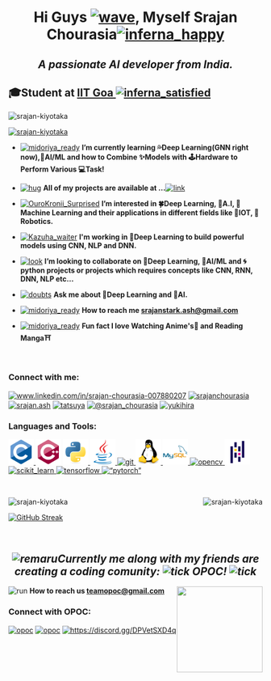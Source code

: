 <h1 align="center">Hi Guys <a href="https://emoji.discord.st/emojis/3d96defc-3ca3-4964-9393-9b72a3a0e549.gif"><img src="https://emoji.discord.st/emojis/3d96defc-3ca3-4964-9393-9b72a3a0e549.gif" width="64px" height="64px" alt="wave"></a>, Myself Srajan Chourasia<a href="https://emoji.gg/emoji/9721-inferna-happy"><img src="https://emoji.gg/assets/emoji/9721-inferna-happy.png" width="70px" height="70px" alt="inferna_happy"></a></h1>

<h2 align="center"><I>A passionate AI developer from India.</I></h2>

## 🎓Student at [IIT Goa ](https://iitgoa.ac.in/)<a href="https://emoji.gg/emoji/1251-inferna-satisfied"><img src="https://emoji.gg/assets/emoji/1251-inferna-satisfied.png" width="60px" height="60px" alt="inferna_satisfied"></a>

<p align="left"> <img src="https://komarev.com/ghpvc/?username=srajan-kiyotaka&label=Landed%20on%20my%20planet!&color=5bb1e6&style=plastic" alt="srajan-kiyotaka" /> </p>

<p align="left"> <a href="https://github.com/ryo-ma/github-profile-trophy"><img src="https://github-profile-trophy.vercel.app/?username=srajan-kiyotaka" alt="srajan-kiyotaka" /></a> </p>

- <a href="https://emoji.gg/emoji/3929-midoriya-ready"><img src="https://emoji.gg/assets/emoji/3929-midoriya-ready.png" width="60px" height="60px" alt="midoriya_ready"></a> **I’m currently learning 💦Deep Learning(GNN right now),🎍AI/ML and how to Combine ✨Models with 🕹️Hardware to Perform Various 💻Task!**

- <a href="https://github.com/srajan-kiyotaka?tab=repositories"><img src="https://emoji.gg/assets/emoji/7549-hug.png" width="49px" height="49px" alt="hug"></a>  **All of my projects are available at ...**<a href="https://github.com/srajan-kiyotaka?tab=repositories"><img src="https://emoji.discord.st/emojis/cb3dc3d2-fd74-4a3b-a9e1-f7ad58497090.gif" width="28px" height="28px" alt="link"></a>

- <a href="https://emoji.gg/emoji/7578-ourokronii-surprised"><img src="https://emoji.gg/assets/emoji/7578-ourokronii-surprised.png" width="50px" height="50px" alt="OuroKronii_Surprised"></a> **I’m interested in 🍀Deep Learning, 🍂A.I, 🔖Machine Learning and their applications in different fields like 🌌IOT, 🤖Robotics.** 

- <a href="https://emoji.gg/emoji/4497-kazuha-waiter"><img src="https://emoji.gg/assets/emoji/4497-kazuha-waiter.png" width="60px" height="60px" alt="Kazuha_waiter"></a> **I'm working in 🍣Deep Learning to build powerful models using CNN, NLP and DNN.**

- <a href="https://emoji.discord.st/emojis/KannaPeer.png"><img src="https://emoji.discord.st/emojis/KannaPeer.png" width="49px" height="49px" alt="look"></a> **I’m looking to collaborate on 🐬Deep Learning, 🎴AI/ML and 🌀python projects or projects which requires concepts like CNN, RNN, DNN, NLP etc...**

- <a href="https://emoji.discord.st/emojis/663714e4-e209-4747-9fe3-bbe00d03c1de.png"><img src="https://emoji.discord.st/emojis/663714e4-e209-4747-9fe3-bbe00d03c1de.png" width="56px" height="56px" alt="doubts"></a> **Ask me about 🧊Deep Learning and 🔮AI.**

- <a href="https://emoji.discord.st/emojis/4cfdebaf-2139-4371-82fc-a19123ad6195.png"><img src="https://emoji.discord.st/emojis/4cfdebaf-2139-4371-82fc-a19123ad6195.png" width="53px" height="53px" alt="midoriya_ready"></a> **How to reach me srajanstark.ash@gmail.com**

- <a href="https://emoji.discord.st/emojis/e21767b7-630b-4e42-924a-fcb30ad2d714.png"><img src="https://emoji.discord.st/emojis/e21767b7-630b-4e42-924a-fcb30ad2d714.png" width="52px" height="52px" alt="midoriya_ready"></a> **Fun fact I love Watching Anime's🎐 and Reading Manga⛩️**

<br>

<h3 align="left">Connect with me:</h3>
<p align="left">
<a href="https://www.linkedin.com/in/srajan-chourasia-007880207" target="blank"><img align="center" src="https://raw.githubusercontent.com/rahuldkjain/github-profile-readme-generator/master/src/images/icons/Social/linked-in-alt.svg" alt="www.linkedin.com/in/srajan-chourasia-007880207" height="35" width="45" /></a>
<a href="https://kaggle.com/srajanchourasia" target="blank"><img align="center" src="https://raw.githubusercontent.com/rahuldkjain/github-profile-readme-generator/master/src/images/icons/Social/kaggle.svg" alt="srajanchourasia" height="35" width="45" /></a>
<a href="https://instagram.com/srajan.ash" target="blank"><img align="center" src="https://raw.githubusercontent.com/rahuldkjain/github-profile-readme-generator/master/src/images/icons/Social/instagram.svg" alt="srajan.ash" height="35" width="45" /></a>
<a href="https://www.codechef.com/users/tatsuya" target="blank"><img align="center" src="https://cdn.jsdelivr.net/npm/simple-icons@3.1.0/icons/codechef.svg" alt="tatsuya" height="35" width="45" /></a>
<a href="https://www.hackerrank.com/srajan_chourasia" target="blank"><img align="center" src="https://raw.githubusercontent.com/rahuldkjain/github-profile-readme-generator/master/src/images/icons/Social/hackerrank.svg" alt="@srajan_chourasia" height="35" width="45" /></a>
<a href="https://codeforces.com/profile/yukihira" target="blank"><img align="center" src="https://raw.githubusercontent.com/rahuldkjain/github-profile-readme-generator/master/src/images/icons/Social/codeforces.svg" alt="yukihira" height="35" width="45" /></a>

</p>

<h3 align="left">Languages and Tools:</h3>
<p align="left"> <a href="https://www.cprogramming.com/" target="_blank" rel="noreferrer"> <img src="https://raw.githubusercontent.com/devicons/devicon/master/icons/c/c-original.svg" alt="c" width="50" height="50"/> </a>  
<a href="https://www.w3schools.com/cpp/" target="_blank" rel=“noreferrer”> <img src="https://raw.githubusercontent.com/devicons/devicon/master/icons/cplusplus/cplusplus-original.svg" alt=“cplusplus” style="width:50px;height:auto;" /></a> 
<a href="https://www.python.org" target="_blank" rel="noreferrer"> <img src="https://raw.githubusercontent.com/devicons/devicon/master/icons/python/python-original.svg" alt="python" width="50" height="50"/> </a> 
<a href="https://www.java.com" target="_blank" rel="noreferrer"> <img src="https://raw.githubusercontent.com/devicons/devicon/master/icons/java/java-original.svg" alt="java" width="50" height="50"/> </a>
<a href="https://git-scm.com/" target="_blank" rel="noreferrer"> <img src="https://www.vectorlogo.zone/logos/git-scm/git-scm-icon.svg" alt="git" width="50" height="50"/> </a>
<a href="https://www.linux.org/" target="_blank" rel="noreferrer"> <img src="https://raw.githubusercontent.com/devicons/devicon/master/icons/linux/linux-original.svg" alt="linux" width="50" height="50"/> </a> 
<a href="https://www.mysql.com/" target="_blank" rel="noreferrer"> <img src="https://raw.githubusercontent.com/devicons/devicon/master/icons/mysql/mysql-original-wordmark.svg" alt="mysql" width="50" height="50"/> </a> 
<a href="https://opencv.org/" target="_blank" rel="noreferrer"> <img src="https://www.vectorlogo.zone/logos/opencv/opencv-icon.svg" alt="opencv" width="50" height="50"/> </a> 
<a href="https://pandas.pydata.org/" target="_blank" rel="noreferrer"> <img src="https://raw.githubusercontent.com/devicons/devicon/2ae2a900d2f041da66e950e4d48052658d850630/icons/pandas/pandas-original.svg" alt="pandas" width="50" height="50"/> </a> 
<a href="https://scikit-learn.org/" target="_blank" rel="noreferrer"> <img src="https://upload.wikimedia.org/wikipedia/commons/0/05/Scikit_learn_logo_small.svg" alt="scikit_learn" width="50" height="50"/> </a> 
<a href="https://www.tensorflow.org" target="_blank" rel="noreferrer"> <img src="https://www.vectorlogo.zone/logos/tensorflow/tensorflow-icon.svg" alt="tensorflow" width="50" height="50"/> </a> 
<a href="https://pytorch.org/" target="_blank" rel=“noreferrer”> <img src="https://www.vectorlogo.zone/logos/pytorch/pytorch-icon.svg" alt=“pytorch” style="width:50px;height:auto;" /> </a>
</p>
<br>

<p><img align="left" src="https://github-readme-stats.vercel.app/api/top-langs?username=srajan-kiyotaka&show_icons=true&theme=radical&hide_border=true&locale=en&layout=compact" alt="srajan-kiyotaka" /></p>

<p>&nbsp;<img align="right" src="https://github-readme-stats.vercel.app/api?username=srajan-kiyotaka&show_icons=true&theme=tokyonight&title_color=3a91ee&text_color=3ddee1&bg_color=095381&hide_border=true&locale=en" alt="srajan-kiyotaka" /></p>

[![GitHub Streak](http://github-readme-streak-stats.herokuapp.com?user=srajan-kiyotaka&theme=tokyonight&date_format=M%20j%5B%2C%20Y%5D)](https://git.io/streak-stats)

<br>

<h2 align="center"><I><a><img src="https://emoji.discord.st/emojis/833b8e60-f65d-45ac-9288-5deb12d5ba1c.png" width="64px" height="64px" alt="remaru"></a>Currently me along with my friends are creating a coding comunity: <a><img src="https://emoji.discord.st/emojis/bc4561c5-37d6-44bb-b1ee-fce490a4d76a.gif" width="24px" height="24px" alt="tick"></a> OPOC! <a><img src="https://emoji.discord.st/emojis/bc4561c5-37d6-44bb-b1ee-fce490a4d76a.gif" width="24px" height="24px" alt="tick"></a></I></h2>

<a href="https://user-images.githubusercontent.com/91196806/149794804-59de1f34-14e4-4e99-b874-af9621258a6a.png"><img src="https://user-images.githubusercontent.com/91196806/149794804-59de1f34-14e4-4e99-b874-af9621258a6a.png" width="170px" height="170px" align="right"></a>

<a><img src="https://emoji.discord.st/emojis/4d7af730-bb05-4a97-9c8d-0f05bf247ad6.gif" width="60px" height="60px" alt="run"></a> **How to reach us teamopoc@gmail.com**

<h3 align="left"><b>Connect with OPOC:</b></h3>
<p align="left">
<a href="https://github.com/OPOC-Community" target="blank"><img align="center" src="https://cdn.jsdelivr.net/npm/simple-icons@3.0.1/icons/github.svg" alt="opoc" height="45" width="55" /></a>
<a href="https://www.youtube.com/channel/UCeOtffnJrIKsdtyY-FpFl-A" target="blank"><img align="center" src="https://raw.githubusercontent.com/rahuldkjain/github-profile-readme-generator/master/src/images/icons/Social/youtube.svg" alt="opoc" height="45" width="55" /></a>
<a href="https://discord.gg/https://discord.gg/DPVetSXD4q" target="blank"><img align="center" src="https://raw.githubusercontent.com/rahuldkjain/github-profile-readme-generator/master/src/images/icons/Social/discord.svg" alt="https://discord.gg/DPVetSXD4q" height="45" width="55" /></a>
</p>
